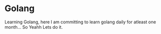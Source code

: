 # Golang

Learning Golang, here I am committing to learn golang daily for atleast one month...
So Yeahh Lets do it.
